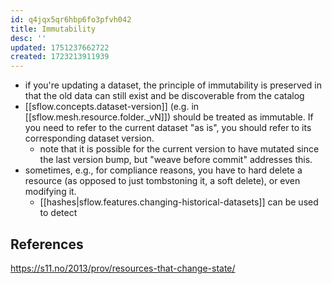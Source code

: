 ```yaml
---
id: q4jqx5qr6hbp6fo3pfvh042
title: Immutability
desc: ''
updated: 1751237662722
created: 1723213911939
---
```


- if you're updating a dataset, the principle of immutability is preserved in that the old data can still exist and be discoverable from the catalog 
- [[sflow.concepts.dataset-version]] (e.g. in [[sflow.mesh.resource.folder._vN]]) should be treated as immutable. If you need to refer to the current dataset "as is", you should refer to its corresponding dataset version.
  - note that it is possible for the current version to have mutated since the last version bump, but "weave before commit" addresses this.
- sometimes, e.g., for compliance reasons, you have to hard delete a resource (as opposed to just tombstoning it, a soft delete), or even modifying it. 
  - [[hashes|sflow.features.changing-historical-datasets]] can be used to detect 

## References

https://s11.no/2013/prov/resources-that-change-state/